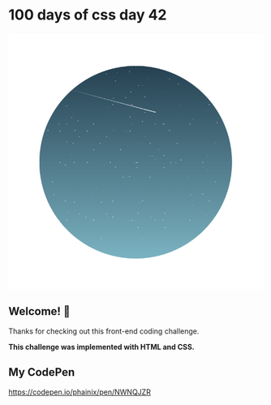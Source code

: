 # 100 days of css day 42

![Header/intro section ](../design/ShootingStar.png)

## Welcome! 👋 

Thanks for checking out this front-end coding challenge. 

**This challenge was implemented with HTML and CSS.**

## My CodePen
https://codepen.io/phainix/pen/NWNQJZR
